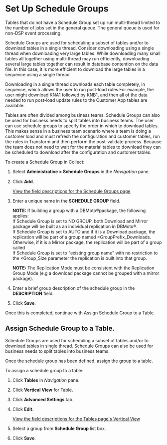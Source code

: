 # Set Up Schedule Groups

Tables that do not have a Schedule Group set up run multi-thread limited
to the number of jobs set in the general queue. The general queue is
used for non-DSP event processing.

Schedule Groups are used for scheduling a subset of tables and/or to
download tables in a single thread. Consider downloading using a single
thread when downloading very large tables. While downloading many small
tables all together using multi-thread may run efficiently, downloading
several large tables together can result in database contention on the
data file. In this case, it is more efficient to download the large
tables in a sequence using a single thread.

Downloading in a single thread downloads each table completely, in
sequence, which allows the user to run post-load rules.For example, the
user might download KNA1 followed by KNB1, and then all of the data
needed to run post-load update rules to the Customer App tables are
available.

Tables are often divided among business teams. Schedule Groups can also
be used for business needs to split tables into business teams. The user
can use schedule groups to specify the order in which to download
tables. This makes sense in a business team scenario where a team is
doing a customer load and must refresh the configuration and customer
tables, run the rules in Transform and then perform the post-validate
process. Because the team does not need to wait for the material tables
to download they can be scheduled to download after the configuration
and customer tables.

To create a Schedule Group in Collect:

1.  Select **Administrative \> Schedule Groups** in the
    *<span style="font-size: 11.0pt;">Navigation</span>* pane.

2.  Click **Add**.
    
    [View the field descriptions for the Schedule Groups
    page](../Page_Desc/Schedule_Groups.htm)

3.  Enter a unique name in the **SCHEDULE GROUP** field.
    
    **NOTE:** If building a group with a DBMoto®package, the following
    applies:   
    If Schedule Group is set to NO GROUP, both Download and Mirror
    package will be built as an individual replication in DBMoto®.   
    If Schedule Group is set to AUTO and if it is a Download package,
    the replication will be part of a group named
    \<GroupPrefix\_Downloads. Otherwise, if it is a Mirror package, the
    replication will be part of a group called    
    If Schedule Group is set to "existing group name" with no
    restriction to the \<Group\_Size parameter the replication is built
    into that group. 
    
    **NOTE:** The Replication Mode must be consistent with the
    Replication Group Mode (e.g a download package cannot be grouped
    with a mirror package).  

4.  Enter a brief group description of the schedule group in the
    **DESCRIPTION** field.

5.  Click **Save**.

Once this is completed, continue with Assign Schedule Group to a Table.

<span id="Assign_Schedule_Group_to_a_Table."></span>

## Assign Schedule Group to a Table.

Schedule Groups are used for scheduling a subset of tables and/or to
download tables in single thread. Schedule Groups can also be used for
business needs to split tables into business teams.

Once the schedule group has been defined, assign the group to a table.

To assign a schedule group to a table:

1.  Click **Tables** in *Navigation* pane.

2.  Click **Vertical View** for Table.

3.  Click **Advanced Settings** tab.

4.  Click **Edit**.
    
    [View the field descriptions for the Tables page's Vertical
    View](../Page_Desc/Tables_H.htm)

5.  Select a group from **Schedule Group** list box.

6.  Click **Save**.
